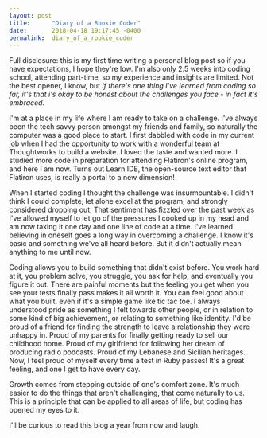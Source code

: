 ```yaml
---
layout: post
title:      "Diary of a Rookie Coder"
date:       2018-04-18 19:17:45 -0400
permalink:  diary_of_a_rookie_coder
---
```



Full disclosure: this is my first time writing a personal blog post so if you have expectations, I hope they're low. I'm also only 2.5 weeks into coding school, attending part-time, so my experience and insights are limited. Not the best opener, I know, but *if there's one thing I've learned from coding so far, it's that i's okay to be honest about the challenges you face - in fact it's embraced.*

I'm at a place in my life where I am ready to take on a challenge. I've always been the tech savvy person amongst my friends and family, so naturally the computer was a good place to start. I first dabbled with code in my current job when I had the opportunity to work with a wonderful team at Thoughtworks to build a website. I loved the taste and wanted more. I studied more code in preparation for attending Flatiron's online program, and here I am now. Turns out Learn IDE, the open-source text editor that Flatiron uses, is really a portal to a new dimension!

When I started coding I thought the challenge was insurmountable. I didn't think I could complete, let alone excel at the program, and strongly considered dropping out. That sentiment has fizzled over the past week as I've allowed myself to let go of the pressures I cooked up in my head and am now taking it one day and one line of code at a time. I've learned believing in oneself goes a long way in overcoming a challenge. I know it's basic and something we've all heard before. But it didn't actually mean anything to me until now.

Coding allows you to build something that didn't exist before. You work hard at it, you problem solve, you struggle, you ask for help, and eventually you figure it out. There are painful moments but the feeling you get when you see your tests finally pass makes it all worth it. You can feel good about what you built, even if it's a simple game like tic tac toe. I always understood pride as something I felt towards other people, or in relation to some kind of big achievement, or relating to something like identity. I'd be proud of a friend for finding the strength to leave a relationship they were unhappy in. Proud of my parents for finally getting ready to sell our childhood home. Proud of my girlfriend for following her dream of producing radio podcasts. Proud of my Lebanese and Sicilian heritages. Now, I feel proud of myself every time a test in Ruby passes! It's a great feeling, and one I get to have every day.

Growth comes from stepping outside of one's comfort zone. It's much easier to do the things that aren't challenging, that come naturally to us. This is a principle that can be applied to all areas of life, but coding has opened my eyes to it.

I'll be curious to read this blog a year from now and laugh.
